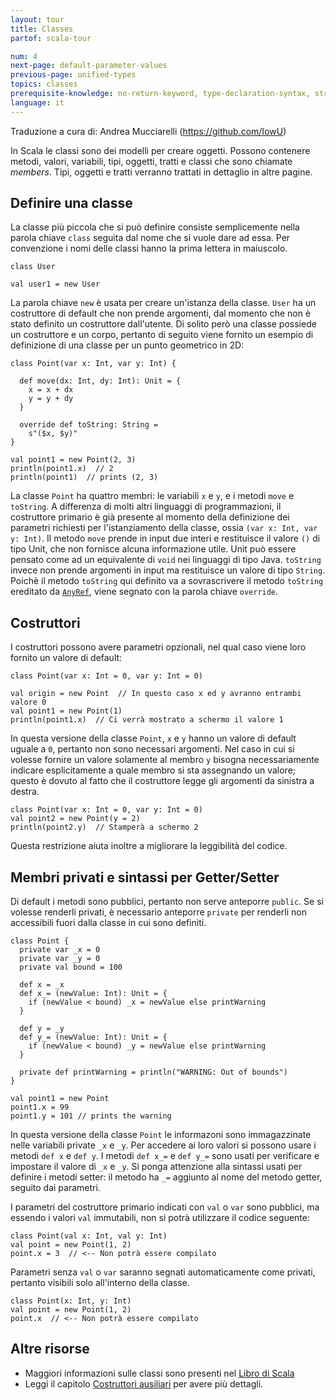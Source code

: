 ```yaml
---
layout: tour
title: Classes
partof: scala-tour

num: 4
next-page: default-parameter-values
previous-page: unified-types
topics: classes
prerequisite-knowledge: no-return-keyword, type-declaration-syntax, string-interpolation, procedures
language: it
---
```

Traduzione a cura di: Andrea Mucciarelli (https://github.com/IowU)

In Scala le classi sono dei modelli per creare oggetti. Possono contenere metodi, valori, variabili, tipi, oggetti, tratti e classi che sono chiamate _members_. Tipi, oggetti e tratti verranno trattati in dettaglio in altre pagine.

## Definire una classe
La classe più piccola che si può definire consiste semplicemente nella parola chiave `class` seguita dal nome che si vuole dare ad essa. Per convenzione i nomi delle classi hanno la prima lettera in maiuscolo.
```tut
class User

val user1 = new User
```
La parola chiave `new` è usata per creare un'istanza della classe. `User` ha un costruttore di default che non prende argomenti, dal momento che non è stato definito un costruttore dall'utente. Di solito però una classe possiede un costruttore e un corpo, pertanto di seguito viene fornito un esempio di definizione di una classe per un punto geometrico in 2D:

```tut
class Point(var x: Int, var y: Int) {

  def move(dx: Int, dy: Int): Unit = {
    x = x + dx
    y = y + dy
  }

  override def toString: String =
    s"($x, $y)"
}

val point1 = new Point(2, 3)
println(point1.x)  // 2
println(point1)  // prints (2, 3)
```

La classe `Point` ha quattro membri: le variabili `x` e `y`, e i metodi `move` e `toString`. A differenza di molti altri linguaggi di programmazioni, il costruttore primario è già presente al momento della definizione dei parametri richiesti per l'istanziamento della classe, ossia `(var x: Int, var y: Int)`. Il metodo `move` prende in input due interi e restituisce il valore `()` di tipo Unit, che non fornisce alcuna informazione utile. Unit può essere pensato come ad un equivalente di `void` nei linguaggi di tipo Java. `toString` invece non prende argomenti in input ma restituisce un valore di tipo `String`. Poichè il metodo `toString` qui definito va a sovrascrivere il metodo `toString` ereditato da [`AnyRef`](unified-types.html), viene segnato con la parola chiave `override`.

## Costruttori

I costruttori possono avere parametri opzionali, nel qual caso viene loro fornito un valore di default:

```tut
class Point(var x: Int = 0, var y: Int = 0)

val origin = new Point  // In questo caso x ed y avranno entrambi valore 0
val point1 = new Point(1)
println(point1.x)  // Ci verrà mostrato a schermo il valore 1

```

In questa versione della classe `Point`, `x` e `y` hanno un valore di default uguale a `0`, pertanto non sono necessari argomenti. Nel caso in cui si volesse fornire un valore solamente al membro `y` bisogna necessariamente indicare esplicitamente a quale membro si sta assegnando un valore; questo è dovuto al fatto che il costruttore legge gli argomenti da sinistra a destra.
```
class Point(var x: Int = 0, var y: Int = 0)
val point2 = new Point(y = 2)
println(point2.y)  // Stamperà a schermo 2
```

Questa restrizione aiuta inoltre a migliorare la leggibilità del codice.

## Membri privati e sintassi per Getter/Setter
Di default i metodi sono pubblici, pertanto non serve anteporre `public`. Se si volesse renderli privati, è necessario anteporre `private` per renderli non accessibili fuori dalla classe in cui sono definiti.
```tut
class Point {
  private var _x = 0
  private var _y = 0
  private val bound = 100

  def x = _x
  def x_= (newValue: Int): Unit = {
    if (newValue < bound) _x = newValue else printWarning
  }

  def y = _y
  def y_= (newValue: Int): Unit = {
    if (newValue < bound) _y = newValue else printWarning
  }

  private def printWarning = println("WARNING: Out of bounds")
}

val point1 = new Point
point1.x = 99
point1.y = 101 // prints the warning
```
In questa versione della classe `Point` le informazoni sono immagazzinate nelle variabili private `_x` e `_y`. Per accedere ai loro valori si possono usare i metodi `def x` e `def y`. I metodi `def x_=` e `def y_=` sono usati per verificare e impostare il valore di `_x` e `_y`. Si ponga attenzione alla sintassi usati per definire i metodi setter: il metodo ha `_=` aggiunto al nome del metodo getter, seguito dai parametri.

I parametri del costruttore primario indicati con `val` o `var` sono pubblici, ma essendo i valori `val` immutabili, non si potrà utilizzare il codice seguente:
```
class Point(val x: Int, val y: Int)
val point = new Point(1, 2)
point.x = 3  // <-- Non potrà essere compilato
```

Parametri senza `val` o `var` saranno segnati automaticamente come privati, pertanto visibili solo all'interno della classe.
```
class Point(x: Int, y: Int)
val point = new Point(1, 2)
point.x  // <-- Non potrà essere compilato
```

## Altre risorse

* Maggiori informazioni sulle classi sono presenti nel [Libro di Scala](/overviews/scala-book/classes.html)
* Leggi il capitolo [Costruttori ausiliari](/overviews/scala-book/classes-aux-constructors.html) per avere più dettagli.
